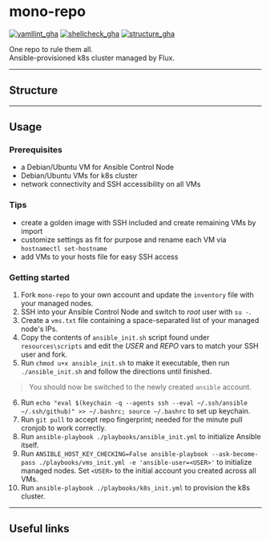 # mono-repo

[![yamllint_gha](https://github.com/edgy-noodle/mono-repo/actions/workflows/yamllint.yml/badge.svg)](https://github.com/edgy-noodle/mono-repo/actions/workflows/yamllint.yml)
[![shellcheck_gha](https://github.com/edgy-noodle/mono-repo/actions/workflows/shellcheck.yml/badge.svg)](https://github.com/edgy-noodle/mono-repo/actions/workflows/shellcheck.yml)
[![structure_gha](https://github.com/edgy-noodle/mono-repo/actions/workflows/structure.yml/badge.svg)](https://github.com/edgy-noodle/mono-repo/actions/workflows/structure.yml)

One repo to rule them all.  
Ansible-provisioned k8s cluster managed by Flux.

---

## Structure

---

## Usage
### Prerequisites

- a Debian/Ubuntu VM for Ansible Control Node
- Debian/Ubuntu VMs for k8s cluster
- network connectivity and SSH accessibility on all VMs

### Tips

- create a golden image with SSH included and create remaining VMs by import
- customize settings as fit for purpose and rename each VM via `hostnamectl set-hostname`
- add VMs to your hosts file for easy SSH access

### Getting started
1. Fork `mono-repo` to your own account and update the `inventory` file with your managed nodes.
2. SSH into your Ansible Control Node and switch to _root_ user with `su -`.
3. Create a `vms.txt` file containing a space-separated list of your managed node's IPs.
4. Copy the contents of `ansible_init.sh` script found under `resources\scripts` and edit the _USER_ and _REPO_ vars to match your SSH user and fork.
5. Run `chmod u+x ansible_init.sh` to make it executable, then run `./ansible_init.sh` and follow the directions until finished.
> You should now be switched to the newly created `ansible` account.
6. Run `echo "eval $(keychain -q --agents ssh --eval ~/.ssh/ansible ~/.ssh/github)" >> ~/.bashrc; source ~/.bashrc` to set up keychain.
7. Run `git pull` to accept repo fingerprint; needed for the minute pull cronjob to work correctly.
8. Run `ansible-playbook ./playbooks/ansible_init.yml` to initialize Ansible itself. 
9. Run `ANSIBLE_HOST_KEY_CHECKING=False ansible-playbook --ask-become-pass ./playbooks/vms_init.yml -e 'ansible-user=<USER>'` to initialize managed nodes. Set `<USER>` to the initial account you created across all VMs.
10. Run `ansible-playbook ./playbooks/k8s_init.yml` to provision the k8s cluster.

---

## Useful links